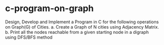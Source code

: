 # c-program-on-graph
Design, Develop and Implement a Program in C for the following operations on Graph(G) of Cities. a. Create a Graph of N cities using Adjacency Matrix. b. Print all the nodes reachable from a given starting node in a digraph using DFS/BFS method

